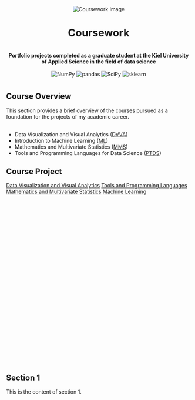 <div align="center">
  <img src="https://github.com/thore-dahl/Coursework/assets/130995551/37142d78-4940-4bf1-954a-67654dd5d7a5" alt="Coursework Image">
  <h1>Coursework</h1>
</div>
<br>
<div align="center">
<b>
Portfolio projects completed as a graduate student at the Kiel University of Applied Science in the field of data science
</b>
<br>
<br>
<img src="https://img.shields.io/badge/NumPy-black?logo=NumPy&logoColor=white" alt="NumPy">
<img src="https://img.shields.io/badge/pandas-black?logo=pandas&logoColor=white" alt="pandas">
<img src="https://img.shields.io/badge/SciPy-black?logo=SciPy&logoColor=white" alt="SciPy">
<img src="https://img.shields.io/badge/sklearn-black?logo=scikit-learn&logoColor=white" alt="sklearn">
</div>
<h1>
</h1>
<h2>
  Course Overview
</h2>
This section provides a brief overview of the courses pursued as a foundation for the projects of my academic career.
<br>
<br>
<ul>
  <li>Data Visualization and Visual Analytics (<a href="#dataviz">DVVA</a>)</li>
  <li>Introduction to Machine Learning (<a href="#dataviz">ML</a>)</li>
  <li>Mathematics and Multivariate Statistics (<a href="#dataviz">MMS</a>)</li>
  <li>Tools and Programming Languages for Data Science (<a href="#dataviz">PTDS</a>)</li>
</ul>
<h2>
  Course Project
</h2>

<a href="#section1">Data Visualization and Visual Analytics</a>
<a href="#section1">Tools and Programming Languages</a>
<a href="#section1">Mathematics and Multivariate Statistics</a>
<a href="#section1">Machine Learning</a>

<br><br><br><br><br><br><br><br><br><br><br><br><br><br><br><br><br><br><br><br><br><br><br><br><br><br>
<h2 id="dataviz">Section 1</h2>
<p>This is the content of section 1.</p>
